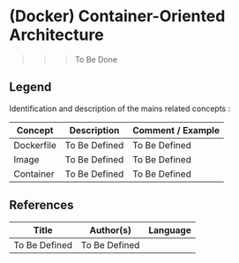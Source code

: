 (Docker) Container-Oriented Architecture
==
>>> To Be Done

Legend
-
Identification and description of the mains related concepts :
<table>
    <thead>
        <tr>
            <th>Concept</th>
            <th>Description</th>
            <th>Comment / Example</th>
        </tr>
    </thead>
    <tbody>
        <tr>
            <td>Dockerfile</td>
            <td>To Be Defined</td>
            <td>To Be Defined</td>
        </tr>
        <tr>
            <td>Image</td>
            <td>To Be Defined</td>
            <td>To Be Defined</td>
        </tr>
        <tr>
            <td>Container</td>
            <td>To Be Defined</td>
            <td>To Be Defined</td>
        </tr>
    </tbody>
</table>


References
-

<table>
    <thead>
        <tr>
            <th>Title</th>
            <th>Author(s)</th>
            <th>Language</th>
        </tr>
    </thead>
     <tbody>
        <tr>
            <td>To Be Defined</td>
            <td>To Be Defined</td>
            <td></td>
        </tr>
</table>

